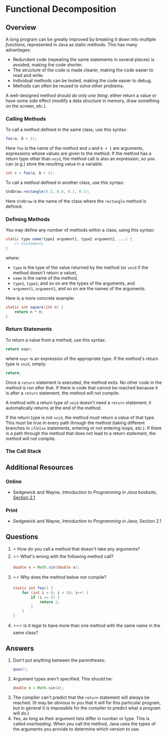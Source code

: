 # Functional Decomposition
## Overview
A long program can be greatly improved by breaking it down into multiple *functions*, represented in Java as static methods. This has many advantages:
- Redundant code (repeating the same statements in several places) is avoided, making the code shorter.
- The structure of the code is made clearer, making the code easier to read and write.
- Individual methods can be tested, making the code easier to debug.
- Methods can often be reused to solve other problems.

A well-designed method should *do only one thing*: either return a value or have some side effect (modify a data structure in memory, draw something on the screen, etc.). 
### Calling Methods
To call a method defined in the same class, use this syntax:
```java
foo(a, b + 1);
```
Here `foo` is the name of the method and `a` and `b + 1` are arguments, expressions whose values are given to the method. If the method has a return type other than `void`, the method call is also an expression, so you can (e.g.) store the resulting value in a variable:
```java
int c = foo(a, b + 1);
```
To call a method defined in another class, use this syntax:
```java
StdDraw.rectangle(0.3, 0.8, 0.1, 0.1);
```
Here `StdDraw` is the name of the class where the `rectangle` method is defined.
### Defining Methods
You may define any number of methods within a class, using this syntax:
```java
static type name(type1 argument1, type2 argument2, ...) {
    // Statements
}
```
where:

- `type` is the type of the value returned by the method (or `void` if the method doesn't return a value),
- `name` is the name of the method,
- `type1`, `type2`, and so on are the types of the arguments, and
- `argument1`, `argument2`, and so on are the names of the arguments.

Here is a more concrete example:
```java
static int square(int n) {
    return n * n;
}
```
### Return Statements
To return a value from a method, use this syntax:
```java
return expr;
```
where `expr` is an expression of the appropriate type. If the method's return type is `void`, simply:
```java
return;
```
Once a `return` statement is executed, the method exits. No other code in the method is run after that. If there is code that cannot be reached because it is after a `return` statement, the method will not compile.

A method with a return type of `void` doesn't need a `return` statement; it automatically returns at the end of the method.

If the return type is not `void`, the method *must* return a value of that type. This must be true in every path through the method (taking different branches in `if`/`else` statements, entering or not entering loops, etc.). If there is a path through the method that does not lead to a return statement, the method will not compile.

### The Call Stack
## Additional Resources
### Online
- Sedgewick and Wayne, *Introduction to Programming in Java* booksite, [Section 2.1](https://introcs.cs.princeton.edu/java/13function/)
### Print
- Sedgewick and Wayne, *Introduction to Programming in Java*, Section 2.1
## Questions
1. :star: How do you call a method that doesn't take any arguments?
1. :star::star: What's wrong with the following method call?
    ```java
    double s = Math.sin(double x);
    ```
1. :star::star: Why does the method below not compile?
    ```java
    static int foo() {
        for (int i = 0; i < 10; i++) {
            if (i == 5) {
                return 1;
            }
        }
    }
    ```
1. :star::star::star: Is it legal to have more than one method with the same name in the same class?
## Answers
1. Don't put anything between the parentheses:
    ```java
    quux();
    ```
1. Argument types aren't specified. This should be:
    ```java
    double s = Math.sin(x);
    ```
1. The compiler can't predict that the `return` statement will always be reached. (It may be obvious to you that it will for this particular program, but in general it is impossible for the compiler to predict what a program will do.)
1. Yes, as long as their argument lists differ in number or type. This is called *overloading*. When you call the method, Java uses the types of the arguments you provide to determine which version to use.
